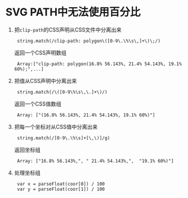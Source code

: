 # SVG PATH中无法使用百分比

1. 把`clip-path`的CSS声明从CSS文件中分离出来

		string.match(/clip-path: polygon\([0-9\.\%\s\,]+\)\;/)
		
	返回一个CSS声明数组
	
		Array:["clip-path: polygon(16.8% 56.143%, 21.4% 54.143%, 19.1% 60%);",...]
		
2. 把值从CSS声明中分离出来

		string.match(/\([0-9\%\s\,\.]+\)/)
		
	返回一个CSS值数组
	
		Array: ["(16.8% 56.143%, 21.4% 54.143%, 19.1% 60%)"]
		
3. 把每一个坐标对从CSS值中分离出来

		string.match(/[0-9\.\%\s]+[\,\)]/g)
		
	返回坐标组
	
		Array: ["16.8% 56.143%,", " 21.4% 54.143%,",  "19.1% 60%)"]
		
4. 处理坐标组

		var x = parseFloat(coor[0]) / 100
		var y = parseFloat(coor[1]) / 100